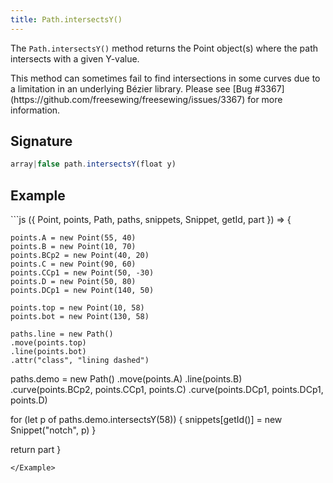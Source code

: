 ```yaml
---
title: Path.intersectsY()
---
```


The `Path.intersectsY()` method returns the Point object(s) where the path
intersects with a given Y-value.

<Warning>
This method can sometimes fail to find intersections in some curves
due to a limitation in an underlying Bézier library.
Please see [Bug #3367](https://github.com/freesewing/freesewing/issues/3367)
for more information.
</Warning>

## Signature

```js
array|false path.intersectsY(float y)
```

## Example

<Example caption="Example of the Path.intersectsY() method">
```js
({ Point, points, Path, paths, snippets, Snippet, getId,  part }) => {

    points.A = new Point(55, 40)
    points.B = new Point(10, 70)
    points.BCp2 = new Point(40, 20)
    points.C = new Point(90, 60)
    points.CCp1 = new Point(50, -30)
    points.D = new Point(50, 80)
    points.DCp1 = new Point(140, 50)

    points.top = new Point(10, 58)
    points.bot = new Point(130, 58)

    paths.line = new Path()
    .move(points.top)
    .line(points.bot)
    .attr("class", "lining dashed")

  paths.demo = new Path()
    .move(points.A)
    .line(points.B)
    .curve(points.BCp2, points.CCp1, points.C)
    .curve(points.DCp1, points.DCp1, points.D)

  for (let p of paths.demo.intersectsY(58)) {
    snippets[getId()] = new Snippet("notch", p)
  }

  return part
}
```
</Example>
